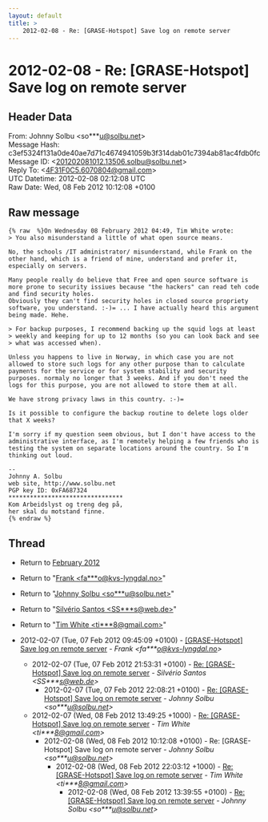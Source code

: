 ```yaml
---
layout: default
title: >
    2012-02-08 - Re: [GRASE-Hotspot] Save log on remote server
---
```


# 2012-02-08 - Re: [GRASE-Hotspot] Save log on remote server

## Header Data

From: Johnny Solbu \<so***u@solbu.net\><br>
Message Hash: c3ef5324f131a0de40ae7d71c4674941059b3f314dab01c7394ab81ac4fdb0fc<br>
Message ID: \<201202081012.13506.solbu@solbu.net\><br>
Reply To: \<4F31F0C5.6070804@gmail.com\><br>
UTC Datetime: 2012-02-08 02:12:08 UTC<br>
Raw Date: Wed, 08 Feb 2012 10:12:08 +0100<br>

## Raw message

```
{% raw  %}On Wednesday 08 February 2012 04:49, Tim White wrote:
> You also misunderstand a little of what open source means. 

No, the schools /IT administrator/ misunderstand, while Frank on the other hand, which is a friend of mine, understand and prefer it, especially on servers.

Many people really do believe that Free and open source software is more prone to security issiues because "the hackers" can read teh code and find security holes.
Obviously they can't find security holes in closed source propriety software, you understand. :-)= ... I have actually heard this argument being made. Hehe.

> For backup purposes, I recommend backing up the squid logs at least 
> weekly and keeping for up to 12 months (so you can look back and see 
> what was accessed when).

Unless you happens to live in Norway, in which case you are not allowed to store such logs for any other purpose than to calculate payments for the service or for system stability and security purposes. normaly no longer that 3 weeks. And if you don't need the logs for this purpose, you are not allowed to store them at all.

We have strong privacy laws in this country. :-)=

Is it possible to configure the backup routine to delete logs older that X weeks?

I'm sorry if my question seem obvious, but I don't have access to the administrative interface, as I'm remotely helping a few friends who is testing the system on separate locations around the country. So I'm thinking out loud.

-- 
Johnny A. Solbu
web site, http://www.solbu.net
PGP key ID: 0xFA687324
********************************
Kom Arbeidslyst og treng deg på,
her skal du motstand finne.
{% endraw %}
```

## Thread

+ Return to [February 2012](/archive/2012/02)

+ Return to "[Frank <fa***o<span>@</span>kvs-lyngdal.no>](/authors/fa___o_at_kvslyngdal_no)"
+ Return to "[Johnny Solbu <so***u<span>@</span>solbu.net>](/authors/so___u_at_solbu_net)"
+ Return to "[Silvério Santos <SS***s<span>@</span>web.de>](/authors/ss___s_at_web_de)"
+ Return to "[Tim White <ti***8<span>@</span>gmail.com>](/authors/ti___8_at_gmail_com)"

+ 2012-02-07 (Tue, 07 Feb 2012 09:45:09 +0100) - [[GRASE-Hotspot] Save log on remote server](/archive/2012/02/682a71d6c698cfd3856dc33229f281fa8bcdab28dea7a2ac093e15ea9a4b064d) - _Frank \<fa***o@kvs-lyngdal.no\>_
  + 2012-02-07 (Tue, 07 Feb 2012 21:53:31 +0100) - [Re: [GRASE-Hotspot] Save log on remote server](/archive/2012/02/0fb1f8644fd1d2922f06f6dfb20bcbef739fd41d97ccb8e37048ad3040b47195) - _Silvério Santos \<SS***s@web.de\>_
    + 2012-02-07 (Tue, 07 Feb 2012 22:08:21 +0100) - [Re: [GRASE-Hotspot] Save log on remote server](/archive/2012/02/63564ebda9d20dd08b89e1c6e26a851a59e0a97c254d45fe380e93ca43682377) - _Johnny Solbu \<so***u@solbu.net\>_
  + 2012-02-07 (Wed, 08 Feb 2012 13:49:25 +1000) - [Re: [GRASE-Hotspot] Save log on remote server](/archive/2012/02/998f9fb18e23ccfbd6fcb24f9a181352fea8ff7f34f5aeeee79a4079881cf518) - _Tim White \<ti***8@gmail.com\>_
    + 2012-02-08 (Wed, 08 Feb 2012 10:12:08 +0100) - Re: [GRASE-Hotspot] Save log on remote server - _Johnny Solbu \<so***u@solbu.net\>_
      + 2012-02-08 (Wed, 08 Feb 2012 22:03:12 +1000) - [Re: [GRASE-Hotspot] Save log on remote server](/archive/2012/02/3f6b330441a745110ae622d1b11ca3a286e8feb477f9d6338f1ae54961ebdc18) - _Tim White \<ti***8@gmail.com\>_
        + 2012-02-08 (Wed, 08 Feb 2012 13:39:55 +0100) - [Re: [GRASE-Hotspot] Save log on remote server](/archive/2012/02/92079104510a216cfee0ceb3d3cf17949a2e72956944741ae54355c0f3df162a) - _Johnny Solbu \<so***u@solbu.net\>_

